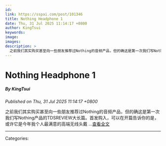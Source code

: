 ```yaml
---
id: 
link: https://sspai.com/post/101346
title: Nothing Headphone 1
date: Thu, 31 Jul 2025 11:14:17 +0800
author: KingTsui
keywords: 
image: 
images: 
description: >
  之前我们其实购买甚至向一些朋友推荐过Nothing的音频产品，但的确这是第一次我们写Nothing产品的TDSREVIEW大长篇。首发购入，可以在开篇告诉你的是，或许它是今年我个人最满意的高端无线头戴 ...查看全文
---
```

# Nothing Headphone 1
##### By KingTsui
_Published on Thu, 31 Jul 2025 11:14:17 +0800_

之前我们其实购买甚至向一些朋友推荐过Nothing的音频产品，但的确这是第一次我们写Nothing产品的TDSREVIEW大长篇。首发购入，可以在开篇告诉你的是，或许它是今年我个人最满意的高端无线头戴 ...[查看全文](https://sspai.com/post/101346)

---
Categories: 